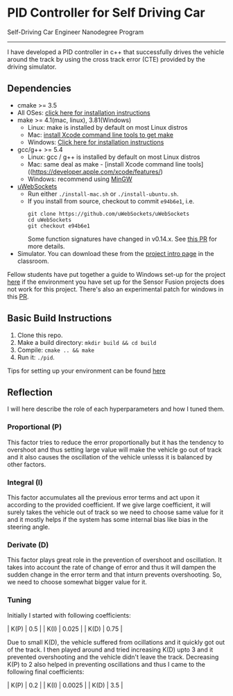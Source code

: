 # PID Controller for Self Driving Car
Self-Driving Car Engineer Nanodegree Program

---

I have developed a PID controller in c++ that successfully drives the vehicle around the track by using the cross track error (CTE) provided by the driving simulator.

## Dependencies

* cmake >= 3.5
 * All OSes: [click here for installation instructions](https://cmake.org/install/)
* make >= 4.1(mac, linux), 3.81(Windows)
  * Linux: make is installed by default on most Linux distros
  * Mac: [install Xcode command line tools to get make](https://developer.apple.com/xcode/features/)
  * Windows: [Click here for installation instructions](http://gnuwin32.sourceforge.net/packages/make.htm)
* gcc/g++ >= 5.4
  * Linux: gcc / g++ is installed by default on most Linux distros
  * Mac: same deal as make - [install Xcode command line tools]((https://developer.apple.com/xcode/features/)
  * Windows: recommend using [MinGW](http://www.mingw.org/)
* [uWebSockets](https://github.com/uWebSockets/uWebSockets)
  * Run either `./install-mac.sh` or `./install-ubuntu.sh`.
  * If you install from source, checkout to commit `e94b6e1`, i.e.
    ```
    git clone https://github.com/uWebSockets/uWebSockets 
    cd uWebSockets
    git checkout e94b6e1
    ```
    Some function signatures have changed in v0.14.x. See [this PR](https://github.com/udacity/CarND-MPC-Project/pull/3) for more details.
* Simulator. You can download these from the [project intro page](https://github.com/udacity/self-driving-car-sim/releases) in the classroom.

Fellow students have put together a guide to Windows set-up for the project [here](https://s3-us-west-1.amazonaws.com/udacity-selfdrivingcar/files/Kidnapped_Vehicle_Windows_Setup.pdf) if the environment you have set up for the Sensor Fusion projects does not work for this project. There's also an experimental patch for windows in this [PR](https://github.com/udacity/CarND-PID-Control-Project/pull/3).

## Basic Build Instructions

1. Clone this repo.
2. Make a build directory: `mkdir build && cd build`
3. Compile: `cmake .. && make`
4. Run it: `./pid`. 

Tips for setting up your environment can be found [here](https://classroom.udacity.com/nanodegrees/nd013/parts/40f38239-66b6-46ec-ae68-03afd8a601c8/modules/0949fca6-b379-42af-a919-ee50aa304e6a/lessons/f758c44c-5e40-4e01-93b5-1a82aa4e044f/concepts/23d376c7-0195-4276-bdf0-e02f1f3c665d)

## Reflection

I will here describe the role of each hyperparameters and how I tuned them.

### Proportional (P)
This factor tries to reduce the error proportionally but it has the tendency to overshoot and thus setting large value will make the vehicle go out of track and it also causes the oscillation of the vehicle unlesss it is balanced by other factors.

### Integral (I)
This factor accumulates all the previous error terms and act upon it according to the provided coefficient. If we give large coefficient, it will surely takes the vehicle out of track so we need to choose same value for it and it mostly helps if the system has some internal bias like bias in the steering angle.

### Derivate (D)
This factor plays great role in the prevention of overshoot and oscillation. It takes into account the rate of change of error and thus it will dampen the sudden change in the error term and that inturn prevents overshooting. So, we need to choose somewhat bigger value for it.

### Tuning
Initially I started with following coefficients:

| K(P) |  0.5 |
| K(I)  | 0.025  |
| K(D)  | 0.75  |

Due to small K(D), the vehicle suffered from ocillations and it quickly got out of the track. I then played around and tried increasing K(D) upto 3 and it prevented overshooting and the vehicle didn't leave the track. Decreasing K(P) to 2 also helped in preventing oscillations and thus I came to the following final coefficients:

| K(P) |  0.2 |
| K(I)  | 0.0025  |
| K(D)  | 3.5  |
